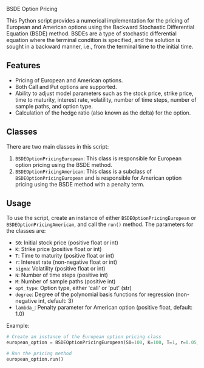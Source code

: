 BSDE Option Pricing

This Python script provides a numerical implementation for the pricing of European and American options using the Backward Stochastic Differential Equation (BSDE) method. BSDEs are a type of stochastic differential equation where the terminal condition is specified, and the solution is sought in a backward manner, i.e., from the terminal time to the initial time.

## Features

- Pricing of European and American options.
- Both Call and Put options are supported.
- Ability to adjust model parameters such as the stock price, strike price, time to maturity, interest rate, volatility, number of time steps, number of sample paths, and option type.
- Calculation of the hedge ratio (also known as the delta) for the option.

## Classes

There are two main classes in this script:

1. `BSDEOptionPricingEuropean`: This class is responsible for European option pricing using the BSDE method.
2. `BSDEOptionPricingAmerican`: This class is a subclass of `BSDEOptionPricingEuropean` and is responsible for American option pricing using the BSDE method with a penalty term.

## Usage

To use the script, create an instance of either `BSDEOptionPricingEuropean` or `BSDEOptionPricingAmerican`, and call the `run()` method. The parameters for the classes are:

- `S0`: Initial stock price (positive float or int)
- `K`: Strike price (positive float or int)
- `T`: Time to maturity (positive float or int)
- `r`: Interest rate (non-negative float or int)
- `sigma`: Volatility (positive float or int)
- `N`: Number of time steps (positive int)
- `M`: Number of sample paths (positive int)
- `opt_type`: Option type, either 'call' or 'put' (str)
- `degree`: Degree of the polynomial basis functions for regression (non-negative int, default: 3)
- `lambda_`: Penalty parameter for American option (positive float, default: 1.0)

Example:

```python
# Create an instance of the European option pricing class
european_option = BSDEOptionPricingEuropean(S0=100, K=100, T=1, r=0.05, sigma=0.2, N=100, M=10000, opt_type='call')

# Run the pricing method
european_option.run()

